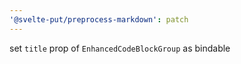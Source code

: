 ```yaml
---
'@svelte-put/preprocess-markdown': patch
---
```


set `title` prop of `EnhancedCodeBlockGroup` as bindable
